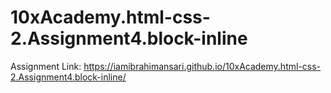 # 10xAcademy.html-css-2.Assignment4.block-inline
Assignment Link: https://iamibrahimansari.github.io/10xAcademy.html-css-2.Assignment4.block-inline/
